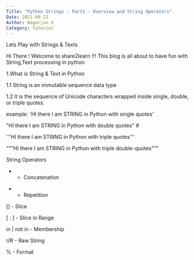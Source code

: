```yaml
---
Title: "Python Strings : Part1 - Overview and String Operators"
Date: 2021-09-21
Author: Nagarjun V
Category: Tutorial
---
```



Lets Play with Strings & Texts

Hi There ! Welcome to share2learn !!! This blog is all about to have fun with String,Text processing in python

1.What is String & Text in Python

1.1 String is an immutable sequence data type

1.2 It is the sequence of Unicode characters wrapped inside single, double, or triple quotes.

example: 'HI there I am STRING in Python with single quotes'

"HI there I am STRING in Python with double quotes" #

'''HI there I am STRING in Python with triple quotes'''

"""HI there I am STRING in Python with triple double-quotes"""


String Operators
+ - Concatenation

* - Repetition

[] - Slice

[ : ] -  Slice in Range

in |  not in - Membership 

r/R - Raw String

% - Format
